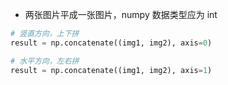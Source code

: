 - 两张图片平成一张图片，numpy 数据类型应为 int
```python
# 竖直方向，上下拼
result = np.concatenate((img1, img2), axis=0)

# 水平方向，左右拼
result = np.concatenate((img1, img2), axis=1)
```
